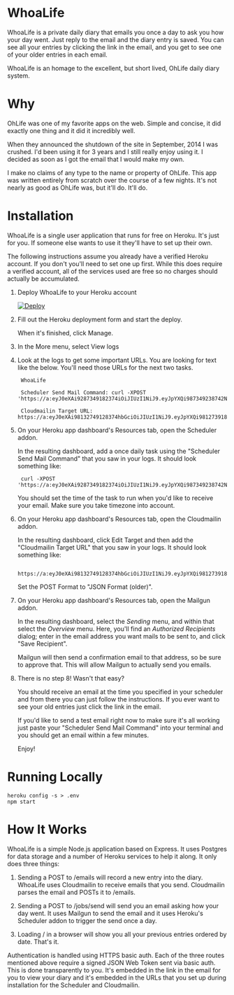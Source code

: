 # WhoaLife

WhoaLife is a private daily diary that emails you once a day to ask
you how your day went. Just reply to the email and the diary entry is saved. You can
see all your entries by clicking the link in the email, and you get to see
one of your older entries in each email.

WhoaLife is an homage to the excellent, but short lived, OhLife daily diary system.

# Why

OhLife was one of my favorite apps on the web. Simple and concise, it did
exactly one thing and it did it incredibly well.

When they announced the shutdown of the site in September, 2014 I was crushed.
I'd been using it for 3 years and I still really enjoy using it. I decided as
soon as I got the email that I would make my own.

I make no claims of any type to the name or property of OhLife. This app was
written entirely from scratch over the course of a few nights. It's not nearly
as good as OhLife was, but it'll do. It'll do.

# Installation

WhoaLife is a single user application that runs for free on Heroku. It's just
for you. If someone else wants to use it they'll have to set up their own.

The following instructions assume you already have a verified Heroku account. If
you don't you'll need to set one up first. While this does require a verified
account, all of the services used are free so no charges should actually be
accumulated.

1. Deploy WhoaLife to your Heroku account

    [![Deploy](https://www.herokucdn.com/deploy/button.svg)](https://heroku.com/deploy)
    
2. Fill out the Heroku deployment form and start the deploy. 

    When it's finished, click Manage.

3. In the More menu, select View logs

4. Look at the logs to get some important URLs. You are looking for text like
the below. You'll need those URLs for the next two tasks.

        WhoaLife
    
        Scheduler Send Mail Command: curl -XPOST 'https://a:eyJ0eXAi9287349182374iOiJIUzI1NiJ9.eyJpYXQi987349238742NDZ9.8fzBdgMY9o798172918723E68F8fZNMSE5GLRiLg7fzI@whoalife.herokuapp.com/jobs/send'
    
        Cloudmailin Target URL: https://a:eyJ0eXAi98132749128374hbGciOiJIUzI1NiJ9.eyJpYXQi981273918723NDZ9.8fzBdgMY9o7OOe9So1981273918723E5GLRiLg7fzI@whoalife.herokuapp.com/emails
    
5. On your Heroku app dashboard's Resources tab, open the Scheduler addon.

    In the resulting dashboard, add a once daily task using the "Scheduler Send
    Mail Command" that you saw in your logs. It should look something like:

        curl -XPOST 'https://a:eyJ0eXAi9287349182374iOiJIUzI1NiJ9.eyJpYXQi987349238742NDZ9.8fzBdgMY9o798172918723E68F8fZNMSE5GLRiLg7fzI@whoalife.herokuapp.com/jobs/send'
    
    You should set the time of the task to run when you'd like to receive your
    email. Make sure you take timezone into account.

6. On your Heroku app dashboard's Resources tab, open the Cloudmailin addon.

    In the resulting dashboard, click Edit Target and then add the "Cloudmailin
    Target URL" that you saw in your logs. It should look something like:
    
        https://a:eyJ0eXAi98132749128374hbGciOiJIUzI1NiJ9.eyJpYXQi981273918723NDZ9.8fzBdgMY9o7OOe9So1981273918723E5GLRiLg7fzI@whoalife.herokuapp.com/emails

    Set the POST Format to "JSON Format (older)".

7. On your Heroku app dashboard's Resources tab, open the Mailgun addon.

    In the resulting dashboard, select the *Sending* menu, and within that select the
    *Overview* menu. Here, you'll find an *Authorized Recipients* dialog; enter in the
    email address you want mails to be sent to, and click "Save Recipient".

    Mailgun will then send a confirmation email to that address, so be sure to approve
    that. This will allow Mailgun to actually send you emails.

8. There is no step 8! Wasn't that easy?
    
    You should receive an email at the time you specified in your scheduler and
    from there you can just follow the instructions. If you ever want to see
    your old entries just click the link in the email.
    
    If you'd like to send a test email right now to make sure it's all working
    just paste your "Scheduler Send Mail Command" into your terminal and you
    should get an email within a few minutes.
    
    Enjoy!

# Running Locally

    heroku config -s > .env
    npm start

# How It Works

WhoaLife is a simple Node.js application based on Express. It uses Postgres for
data storage and a number of Heroku services to help it along. It only does
three things:

1. Sending a POST to /emails will record a new entry into the diary. WhoaLife
uses Cloudmailin to receive emails that you send. Cloudmailin parses the email
and POSTs it to /emails.

2. Sending a POST to /jobs/send will send you an email asking how your day
went. It uses Mailgun to send the email and it uses Heroku's Scheduler addon
to trigger the send once a day.

3. Loading / in a browser will show you all your previous entries ordered by
date. That's it.

Authentication is handled using HTTPS basic auth. Each of the three routes
mentioned above require a signed JSON Web Token sent via basic auth. This is
done transparently to you. It's embedded in the link in the email for you to
view your diary and it's embedded in the URLs that you set up during
installation for the Scheduler and Cloudmailin.



